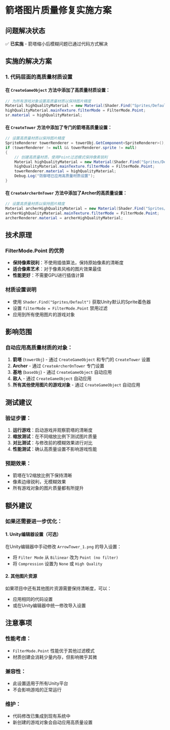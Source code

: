 # 箭塔图片质量修复实施方案

## 问题解决状态
✅ **已实施** - 箭塔缩小后模糊问题已通过代码方式解决

## 实施的解决方案

### 1. 代码层面的高质量材质设置

#### 在 `CreateGameObject` 方法中添加了高质量材质设置：
```csharp
// 为所有游戏对象设置高质量材质以保持图片精度
Material highQualityMaterial = new Material(Shader.Find("Sprites/Default"));
highQualityMaterial.mainTexture.filterMode = FilterMode.Point;
sr.material = highQualityMaterial;
```

#### 在 `CreateTower` 方法中添加了专门的箭塔高质量设置：
```csharp
// 设置高质量材质以保持图片精度
SpriteRenderer towerRenderer = towerObj.GetComponent<SpriteRenderer>();
if (towerRenderer != null && towerRenderer.sprite != null)
{
    // 创建高质量材质，使用Point过滤模式保持像素锐利
    Material highQualityMaterial = new Material(Shader.Find("Sprites/Default"));
    highQualityMaterial.mainTexture.filterMode = FilterMode.Point;
    towerRenderer.material = highQualityMaterial;
    Debug.Log("防御塔已应用高质量材质设置");
}
```

#### 在 `CreateArcherOnTower` 方法中添加了Archer的高质量设置：
```csharp
// 设置高质量材质以保持图片精度
Material archerHighQualityMaterial = new Material(Shader.Find("Sprites/Default"));
archerHighQualityMaterial.mainTexture.filterMode = FilterMode.Point;
archerRenderer.material = archerHighQualityMaterial;
```

## 技术原理

### FilterMode.Point 的优势
- **保持像素锐利**：不使用插值算法，保持原始像素的清晰度
- **适合像素艺术**：对于像素风格的图片效果最佳
- **性能更好**：不需要GPU进行插值计算

### 材质设置说明
- 使用 `Shader.Find("Sprites/Default")` 获取Unity默认的Sprite着色器
- 设置 `filterMode = FilterMode.Point` 禁用过滤
- 应用到所有使用图片的游戏对象

## 影响范围

### 自动应用高质量材质的对象：
1. **箭塔** (`towerObj`) - 通过 `CreateGameObject` 和专门的 `CreateTower` 设置
2. **Archer** - 通过 `CreateArcherOnTower` 专门设置
3. **基地** (`baseObj`) - 通过 `CreateGameObject` 自动应用
4. **敌人** - 通过 `CreateGameObject` 自动应用
5. **所有其他使用图片的游戏对象** - 通过 `CreateGameObject` 自动应用

## 测试建议

### 验证步骤：
1. **运行游戏**：启动游戏并观察箭塔的清晰度
2. **缩放测试**：在不同缩放比例下测试图片质量
3. **对比测试**：与修改前的模糊效果进行对比
4. **性能测试**：确认高质量设置不影响游戏性能

### 预期效果：
- 箭塔在1/2缩放比例下保持清晰
- 像素边缘锐利，无模糊效果
- 所有游戏对象的图片质量都有所提升

## 额外建议

### 如果还需要进一步优化：

#### 1. Unity编辑器设置（可选）
在Unity编辑器中手动修改 `ArrowTower_1.png` 的导入设置：
- 将 `Filter Mode` 从 `Bilinear` 改为 `Point (no filter)`
- 将 `Compression` 设置为 `None` 或 `High Quality`

#### 2. 其他图片资源
如果项目中还有其他图片资源需要保持清晰度，可以：
- 应用相同的代码设置
- 或在Unity编辑器中统一修改导入设置

## 注意事项

### 性能考虑：
- `FilterMode.Point` 性能优于其他过滤模式
- 材质创建会消耗少量内存，但影响微乎其微

### 兼容性：
- 此设置适用于所有Unity平台
- 不会影响游戏的正常运行

### 维护：
- 代码修改已集成到现有系统中
- 新创建的游戏对象会自动应用高质量设置 